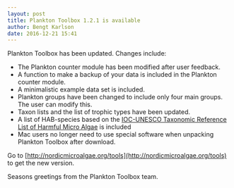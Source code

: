 ```yaml
---
layout: post
title: Plankton Toolbox 1.2.1 is available
author: Bengt Karlson
date: 2016-12-21 15:41
---
```


Plankton Toolbox has been updated. Changes include:

* The Plankton counter module has been modified after user feedback.
* A function to make a backup of your data is included in the Plankton counter module.
* A minimalistic example data set is included.
* Plankton groups have been changed to include only four main groups. The user can modify this.
* Taxon lists and the list of trophic types have been updated.
* A list of HAB-species based on the [IOC-UNESCO Taxonomic Reference List of Harmful Micro Algae](http://www.marinespecies.org/hab/) is included
* Mac users no longer need to use special software when unpacking Plankton Toolbox after download.

Go to [http://nordicmicroalgae.org/tools](http://nordicmicroalgae.org/tools) to get the new version.

Seasons greetings from the Plankton Toolbox team.
